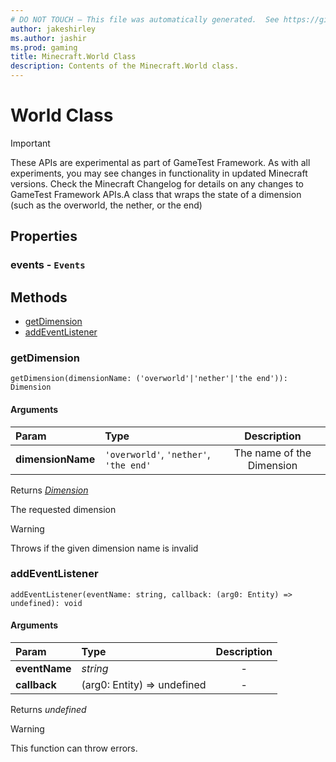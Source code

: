 ```yaml
---
# DO NOT TOUCH — This file was automatically generated.  See https://github.com/Mojang/MinecraftScriptingApiDocsGenerator to modify descriptions, examples, etc.
author: jakeshirley
ms.author: jashir
ms.prod: gaming
title: Minecraft.World Class
description: Contents of the Minecraft.World class.
---
```

# World Class
>[!IMPORTANT]
>These APIs are experimental as part of GameTest Framework. As with all experiments, you may see changes in functionality in updated Minecraft versions. Check the Minecraft Changelog for details on any changes to GameTest Framework APIs.A class that wraps the state of a dimension (such as the overworld, the nether, or the end)

## Properties
### **events** - `Events`




## Methods
- [getDimension](#getdimension)
- [addEventListener](#addeventlistener)
  
### **getDimension**
`
getDimension(dimensionName: ('overworld'|'nether'|'the end')): Dimension
`

#### Arguments
| Param | Type | Description |
| :--- | :--- | :---: |
| **dimensionName** | `'overworld'`, `'nether'`, `'the end'` | The name of the Dimension |

Returns [*Dimension*](Dimension.md)

The requested dimension

> [!WARNING]
> Throws if the given dimension name is invalid

### **addEventListener**
`
addEventListener(eventName: string, callback: (arg0: Entity) => undefined): void
`

#### Arguments
| Param | Type | Description |
| :--- | :--- | :---: |
| **eventName** | *string* | - |
| **callback** | (arg0: Entity) => undefined | - |

Returns *undefined*

> [!WARNING]
> This function can throw errors.

